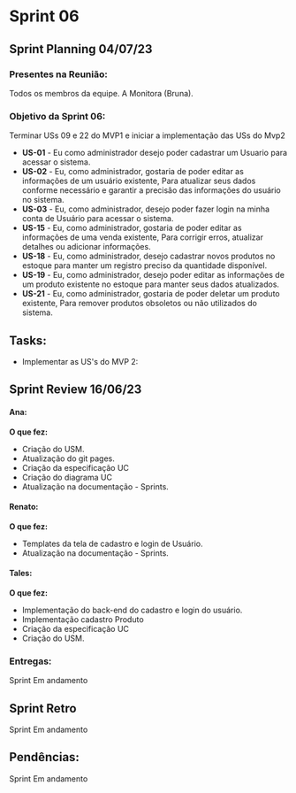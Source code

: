 # Sprint 06

## Sprint Planning 04/07/23

### Presentes na Reunião:

Todos os membros da equipe.
A Monitora (Bruna).

### Objetivo da Sprint 06:

Terminar USs 09 e 22 do MVP1 e iniciar a implementação das USs do Mvp2

- **US-01** - Eu como administrador desejo poder cadastrar um Usuario para acessar o sistema.
- **US-02** - Eu, como administrador, gostaria de poder editar as informações de um usuário existente, Para atualizar seus dados conforme necessário e garantir a precisão das informações do usuário no sistema.
- **US-03** - Eu, como administrador, desejo poder fazer login na minha conta de Usuário para acessar o sistema.
- **US-15** - Eu, como administrador, gostaria de poder editar as informações de uma venda existente, Para corrigir erros, atualizar detalhes ou adicionar informações.
- **US-18** - Eu, como administrador, desejo cadastrar novos produtos no estoque para manter um registro preciso da quantidade disponível.
- **US-19** - Eu, como administrador, desejo poder editar as informações de um produto existente no estoque para manter seus dados atualizados.
- **US-21** - Eu, como administrador, gostaria de poder deletar um produto existente, Para remover produtos obsoletos ou não utilizados do sistema.

## Tasks:

- Implementar as US's do MVP 2:

## Sprint Review 16/06/23

#### Ana:

**O que fez:**

- Criação do USM.
- Atualização do git pages.
- Criação da especificação UC
- Criação do diagrama UC
- Atualização na documentação - Sprints.

#### Renato:

**O que fez:**

- Templates da tela de cadastro e login de Usuário.
- Atualização na documentação - Sprints.

#### Tales:

**O que fez:**

- Implementação do back-end do cadastro e login do usuário.
- Implementação cadastro Produto
- Criação da especificação UC
- Criação do USM.

### Entregas:

Sprint Em andamento

## Sprint Retro

Sprint Em andamento

## Pendências:

Sprint Em andamento
